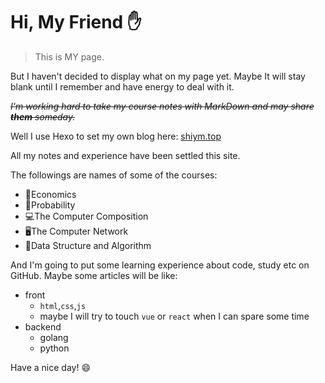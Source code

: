 # Hi, My Friend :hand:

> This is MY page.

But I haven't decided to display what on my page yet.
Maybe It will stay blank until I remember and have energy to deal with it.

~~*I'm working hard to take my course notes with MarkDown and may share **them** someday.*~~

Well I use Hexo to set my own blog here: [shiym.top](https://shiym.top)

All my notes and experience have been settled this site.

The followings are names of some of the courses:
* 📘Economics
* 📝Probability
* 💻The Computer Composition
* 🖥️The Computer Network
* 🧬Data Structure and Algorithm


And I'm going to put some learning experience about code, study etc on GitHub.
Maybe some articles will be like:
* front
  * `html`,`css`,`js`
  * maybe I will try to touch `vue` or `react` when I can spare some time
* backend
  * golang
  * python


Have a nice day! :smile:
